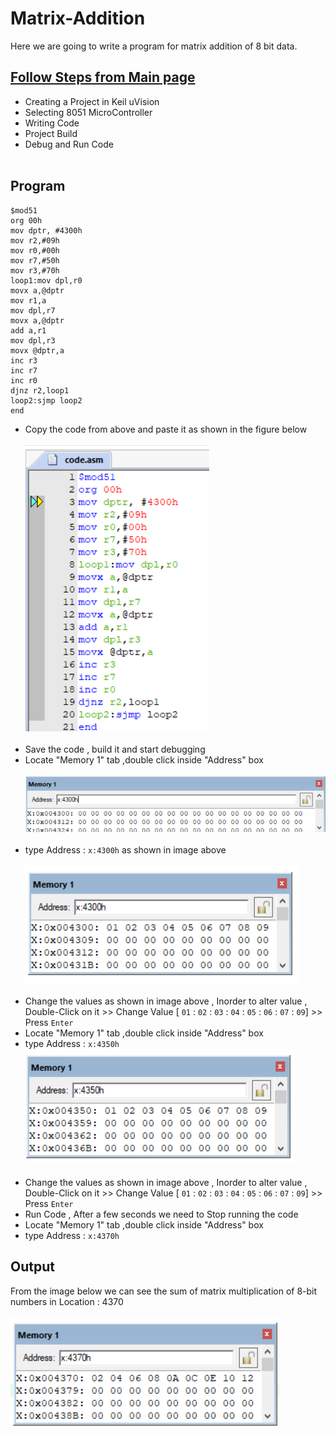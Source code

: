 # Matrix-Addition
Here we are going to write a program for matrix addition of 8 bit data.
## <a href="https://github.com/pscretn/8051-Programming-Using-Keil-uVision">Follow Steps from Main page</a>
* Creating a Project in Keil uVision
* Selecting 8051 MicroController
* Writing Code
* Project Build
* Debug and Run Code<br><br>

 ## Program
 ```Assembly
$mod51
org 00h
mov dptr, #4300h
mov r2,#09h
mov r0,#00h
mov r7,#50h
mov r3,#70h
loop1:mov dpl,r0
movx a,@dptr
mov r1,a
mov dpl,r7
movx a,@dptr
add a,r1
mov dpl,r3
movx @dptr,a
inc r3
inc r7
inc r0
djnz r2,loop1
loop2:sjmp loop2
end
```
* Copy the code from above and paste it as shown in the figure below<br><br>
![](/images/im1.png) <br><br>
 * Save the code , build it and start debugging<br>
* Locate "Memory 1" tab ,double click inside "Address" box<br><br>
![](/images/img16.png) <br><br>
* type Address : ```x:4300h``` as shown in image above<br><br>
![](/images/im2.png) <br><br>
* Change the values as shown in image above , Inorder to alter value , Double-Click on it >> Change Value [ `01` : `02` : `03` : `04` : `05` : `06` : `07` : `09`] >> Press `Enter`
* Locate "Memory 1" tab ,double click inside "Address" box<br>
* type Address : ```x:4350h```
![](/images/im3.png) <br><br>
* Change the values as shown in image above , Inorder to alter value , Double-Click on it >> Change Value [ `01` : `02` : `03` : `04` : `05` : `06` : `07` : `09`] >> Press `Enter`
* Run Code , After a few seconds we need to Stop running the code
* Locate "Memory 1" tab ,double click inside "Address" box<br>
* type Address : ```x:4370h```
## Output
From the image below we can see the sum of matrix multiplication of 8-bit numbers in Location : 4370 <br><br>
![](/images/im4.png) <br><br>
